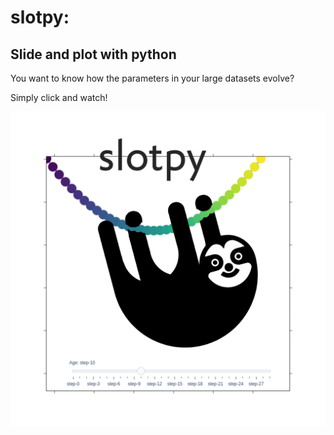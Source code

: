 # slotpy:
## Slide and plot with python

You want to know how the parameters in your large datasets evolve?

Simply click and watch! 

![alt text](https://github.com/Chia-vie/Group-34/blob/develop/slotpy_logo_prelim.png)



